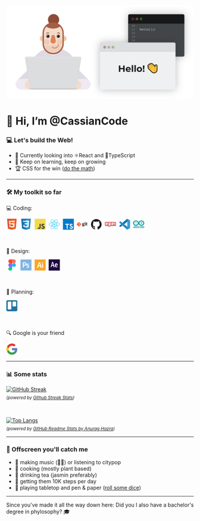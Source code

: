![Greetings Banner](https://github.com/CassianCode/CassianCode/raw/main/img/animated-header-2022-01-optimized.svg)

# 👋 Hi, I’m @CassianCode
### 💻 Let's build the Web!
- 👀 Currently looking into ⚛️React and 📃TypeScript
- 🌱 Keep on learning, keep on growing
- 🏆 CSS for the win ([do the math](https://github.com/CassianCode/bits_bytes))

---

### :hammer_and_wrench: My toolkit so far
💻 Coding: 

<img alt="HTML" src="https://github.com/devicons/devicon/blob/master/icons/html5/html5-original.svg" height="30" />&nbsp;
<img alt="CSS3" src="https://github.com/devicons/devicon/blob/master/icons/css3/css3-original.svg" height="30" />&nbsp;
<img alt="JavaScript" src="https://github.com/devicons/devicon/blob/master/icons/javascript/javascript-original.svg" height="30" />&nbsp;
<img alt="React" src="https://github.com/devicons/devicon/blob/master/icons/react/react-original.svg" height="30" />&nbsp;
<img alt="TypeScript" src="https://github.com/devicons/devicon/blob/master/icons/typescript/typescript-original.svg" height="30" />&nbsp;
<img alt="git" src="https://github.com/devicons/devicon/blob/master/icons/git/git-original-wordmark.svg" height="30" />&nbsp;
<img alt="github" src="https://github.com/devicons/devicon/blob/master/icons/github/github-original.svg" height="30" />&nbsp;
<img alt="npm" src="https://github.com/devicons/devicon/blob/master/icons/npm/npm-original-wordmark.svg" height="30" />&nbsp;
<img alt="VS Code" src="https://github.com/devicons/devicon/blob/master/icons/vscode/vscode-original.svg" height="30" />&nbsp;
<img alt="arduino" src="https://github.com/devicons/devicon/blob/master/icons/arduino/arduino-original-wordmark.svg" height="30" />

<br>

🎨 Design: 

<img alt="figma" src="https://github.com/devicons/devicon/blob/master/icons/figma/figma-original.svg" height="30" />&nbsp;
<img alt="Adobe Photoshop" src="https://github.com/devicons/devicon/blob/master/icons/photoshop/photoshop-plain.svg" height="30" />&nbsp;
<img alt="Adobe Illustrator" src="https://github.com/devicons/devicon/blob/master/icons/illustrator/illustrator-plain.svg" height="30" />&nbsp;
<img alt="Adobe After Effects" src="https://github.com/devicons/devicon/blob/master/icons/aftereffects/aftereffects-plain.svg" height="30" />&nbsp;

<br>

📝 Planning: 

<img alt="Trello" src="https://github.com/devicons/devicon/blob/master/icons/trello/trello-plain.svg" height="30" />&nbsp;

<br>

🔍 Google is your friend 

<img alt="google is your friend" src="https://github.com/devicons/devicon/blob/master/icons/google/google-original.svg" height="30" />&nbsp;

---

### 📊 Some stats

[![GitHub Streak](http://github-readme-streak-stats.herokuapp.com?user=CassianCode&theme=dark&background=000000)](https://git.io/streak-stats)<br>*<sub>(powered by [Github Streak Stats](https://github.com/DenverCoder1/github-readme-streak-stats))</sub>*

<br>

[![Top Langs](https://github-readme-stats.vercel.app/api/top-langs/?username=CassianCode&layout=compact&theme=vision-friendly-dark)](https://github.com/anuraghazra/github-readme-stats)<br>*<sub>(powered by [GitHub Readme Stats by Anurag Hazra](https://github.com/anuraghazra/github-readme-stats))</sub>*

---

### 🌳 Offscreen you'll catch me

- 🎵 making music (🎸🎹) or listening to citypop
- 🍜 cooking (mostly plant based)
- 🍵 drinking tea (jasmin preferably)
- 🚶 getting them 10K steps per day
- 🎲 playing tabletop and pen & paper ([roll some dice](https://github.com/CassianCode/DnDragnDrop))

---

Since you've made it all the way down here: Did you I also have a bachelor's degree in phylosophy? 🎓
